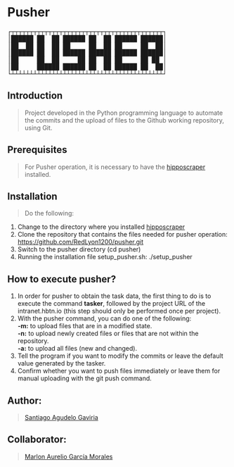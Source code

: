 # Pusher

<pre>
┌┬┬┬┬┬┬┬┬┬┬┬┬┬┬┬┬┬┬┬┬┬┬┬┬┬┬┬┬┬┬┬┬┬┬┬┬┬┬┬┬┬┐
│██████ ██  ██ ██████ ██  ██ ██████ ██████│
│██  ██ ██  ██ ██     ██  ██ ██     ██  ██│
│██████ ██  ██ ██████ ██████ ██████ ██████│
│██     ██  ██     ██ ██  ██ ██     ██ ██ │
│██     ██████ ██████ ██  ██ ██████ ██  ██│
└┴┴┴┴┴┴┴┴┴┴┴┴┴┴┴┴┴┴┴┴┴┴┴┴┴┴┴┴┴┴┴┴┴┴┴┴┴┴┴┴┴┘
</pre>


## Introduction

> Project developed in the Python programming language to automate the commits and the upload of files to the Github working repository, using Git.

## Prerequisites

> For Pusher operation, it is necessary to have the [hipposcraper](https://github.com/kai-dg/hipposcraper.git) installed.

## Installation

> Do the following:
1. Change to the directory where you installed [hipposcraper](https://github.com/kai-dg/hipposcraper.git)
2. Clone the repository that contains the files needed for pusher operation: https://github.com/RedLyon1200/pusher.git
3. Switch to the pusher directory (cd pusher)
4. Running the installation file setup_pusher.sh: ./setup_pusher


## How to execute pusher?  

1. In order for pusher to obtain the task data, the first thing to do is to execute the command __tasker__, followed by the project URL of the intranet.hbtn.io (this step should only be performed once per project).
2. With the pusher command, you can do one of the following:  
__-m:__ to upload files that are in a modified state.  
__-n:__ to upload newly created files or files that are not within the repository.  
__-a:__ to upload all files (new and changed).  
3. Tell the program if you want to modify the commits or leave the default value generated by the tasker.
4. Confirm whether you want to push files immediately or leave them for manual uploading with the git push command.


## Author:
> [Santiago Agudelo Gaviria](https://github.com/RedLyon1200)


## Collaborator:
> [Marlon Aurelio García Morales](https://github.com/clasesucatmarlon)



